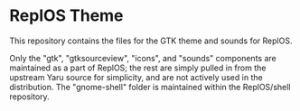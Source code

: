 # ReplOS Theme

This repository contains the files for the GTK theme and sounds for ReplOS.

Only the "gtk", "gtksourceview", "icons", and "sounds" components are maintained
as a part of ReplOS; the rest are simply pulled in from the upstream Yaru source
for simplicity, and are not actively used in the distribution. The "gnome-shell"
folder is maintained within the ReplOS/shell repository.

